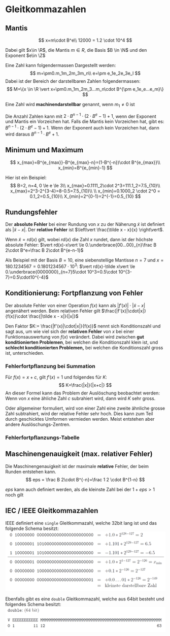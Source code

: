 # Gleitkommazahlen

## Mantis

$$
x=m\cdot B^e\\
12000 = 1.2 \cdot 10^4
$$

Dabei gilt $x\in \R$, die Mantis  $m \in R$, die Basis $B \in \N$  und den Exponent $e\in \Z$ 

Eine Zahl kann folgendermassen Dargestellt werden:
$$
m=\pm0.m_1m_2m_3m_n\\
e=\pm e_1e_2e_3e_l
$$
Dabei ist der Bereich der darstellbaren Zahlen folgendermassen: 
$$
M=\{x \in \R \vert x=\pm0.m_1m_2m_3...m_n\cdot B^{\pm e_1e_e...e_m}\}
$$

Eine Zahl wird **machinendarstellbar** genannt, wenn $m_1\neq 0$ ist

Die Anzahl Zahlen kann mit $2\cdot B^{n-1}\cdot (2\cdot B^e-1)+1$, wenn der Exponent und Mantis ein Vorzeichen hat. Falls die Mantis kein Vorzeichen hat, gibt es: $B^{n-1}\cdot (2\cdot B^e-1)+1$. Wenn der Exponent auch kein Vorzeichen hat, dann wird daraus $B^{n-1}\cdot B^e+1$.

## Minimum und Maximum

$$
x_{max}=B^{e_{max}}-B^{e_{max}-n}=(1-B^{-n})\cdot B^{e_{max}}\\
x_{min}=B^{e_{min}-1}
$$



Hier ist ein Beispiel:
$$
B=2, n=4, 0 \le e \le 3\\
x_{max}=0.1111_2\cdot 2^3=111.1_2=7.5_{10}\\
x_{max}=2^3-2^{3-4}=8-0.5=7.5_{10}\\
\\
x_{min}=0.1000_2 \cdot 2^0 = 0.1_2=0.5_{10}\\
X_{min}=2^{0-1}=2^{-1}=0.5_{10}
$$

## Rundungsfehler

Der **absolute Fehler** bei einer Rundung von $x$ zu der Näherung $\tilde x$ ist definiert als $\vert \tilde x - x \vert$. Der **relative Fehler** ist $\left\vert \frac{\tilde x - x}{x} \right\vert$.

Wenn $\tilde x=rd(x)$ gilt, wobei $rd(x)$ die Zahl $x$ rundet, dann ist der höchste absolute Fehler: $\vert rd(x)-x\vert \le 0.\underbrace{00...00}_{n}\frac B 2\cdot B^e=\frac B 2\cdot B^{e-n-1}$

Als Beispiel mit der Basis $B=10$, eine siebenstellige Mantisse $n=7$ und $x=180.1234567=0.1801234567\cdot 10^3$: $\vert rd(x)-\tilde x\vert \le 0.\underbrace{0000000}_{n=7}5\cdot 10^3=0.5\cdot 10^{3-7}=0.5\cdot10^{-4}$

## Konditionierung: Fortpflanzung von Fehler

Der absolute Fehler von einer Operation $f(x)$  kann als $|f'(x)|\cdot |\tilde x - x|$ angenähert werden. Beim relativen Fehler gilt $\frac{|f'(x)|\cdot|x|}{f(x)}\cdot \frac{|\tilde x - x|}{|x|}$ 

Den Faktor $K:= \frac{|f'(x)|\cdot|x|}{f(x)}$ nennt sich Konditionszahl und sagt aus, um wie viel sich der **relativen Fehler** von $x$ bei einer Funktionsauswertung von $f(x)$ verändert. Dabei wird zwischen **gut konditionierten Problemen**, bei welchen die Konditionszahl klein ist, und **schlecht konditionierten Problemen,** bei welchen die Konditionszahl gross ist, unterschieden.

### Fehlerfortpflanzung bei Summation

Für $f(x)=x+c$, gilt $f'(x)=1$ und folgendes für $K$:
$$
K=\frac{|x|}{|x+c|}
$$
An dieser Formel kann das Problem der Auslöschung beobachtet werden: Wenn von $x$ eine ähliche Zahl $c$ subrahiert wird, dann wird $K$ sehr gross. 

Oder allgemeiner formuliert, wird von einer Zahl eine zweite ähnliche grosse Zahl subtrahiert, wird der relative Fehler sehr hoch. Dies kann zum Teil durch geschicktes Umformen vermieden werden. Meist entstehen aber andere Auslöschungs-Zentren.

### Fehlerfortpflanzungs-Tabelle



## Maschinengenauigkeit (max. relativer Fehler)

Die Maschinengenauigkeit ist der maximale **relative** Fehler, der beim Runden entstehen kann.
$$
eps = \frac B 2\cdot B^{-n}=\frac 1 2 \cdot B^{1-n}
$$

$eps$ kann auch definiert werden, als die kleinste Zahl bei der $1+eps>1$ noch gilt

## IEC / IEEE Gleitkommazahlen

IEEE definiert eine `single` Gleitkommazahl, welche 32bit lang ist und das folgende Schema besitzt:![image-20221002142126081](res/image-20221002142126081.png)

Ebenfalls gibt es eine `double` Gleitkommazahl, welche aus 64bit besteht und folgendes Schema besitzt: ![image-20221002142247822](res/image-20221002142247822.png)
